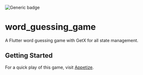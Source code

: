 ![Generic badge](https://img.shields.io/badge/CI/CD-Pipeline-green.svg)

# word_guessing_game

A Flutter word guessing game with GetX for all state management.

## Getting Started

For a quick play of this game, visit
[Appetize](https://appetize.io/app/b_mcjhkj6mffkdsl7rwilizbhvpe).
